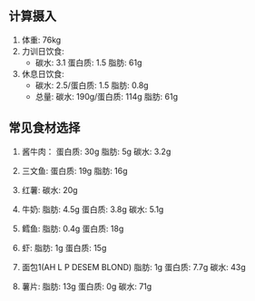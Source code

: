 ## 计算摄入
1. 体重: 76kg
2. 力训日饮食:
    * 碳水: 3.1 蛋白质: 1.5 脂肪: 61g
3. 休息日饮食:
    * 碳水: 2.5/蛋白质: 1.5 脂肪: 0.8g
    * 总量: 碳水: 190g/蛋白质: 114g 脂肪: 61g

## 常见食材选择
1. 酱牛肉：
    蛋白质: 30g
    脂肪: 5g
    碳水: 3.2g

2. 三文鱼:
    蛋白质: 19g
    脂肪: 16g

3. 红薯:
    碳水: 20g

4. 牛奶:
    脂肪: 4.5g
    蛋白质: 3.8g
    碳水: 5.1g

5. 鳕鱼:
    脂肪: 0.4g
    蛋白质: 18g

6. 虾:
    脂肪: 1g
    蛋白质: 15g

7. 面包1(AH L P DESEM BLOND)
    脂肪: 1g
    蛋白质: 7.7g
    碳水: 43g
    
8. 薯片:
    脂肪: 13g
    蛋白质: 0g
    碳水: 71g
